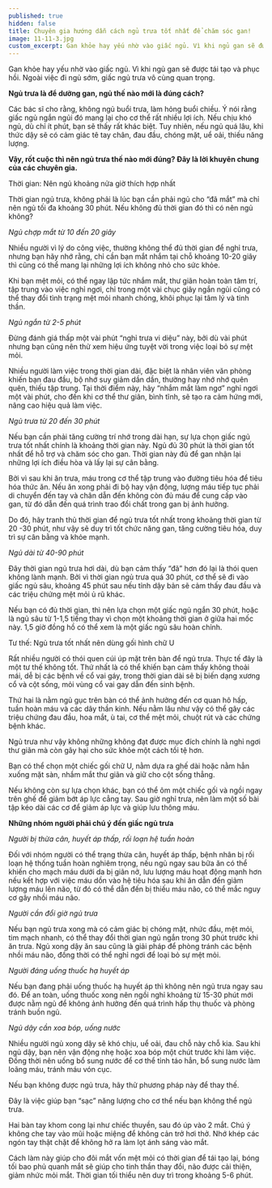 ```yaml
---
published: true
hidden: false
title: Chuyên gia hướng dẫn cách ngủ trưa tốt nhất để chăm sóc gan!
image: 11-11-3.jpg
custom_excerpt: Gan khỏe hay yếu nhờ vào giấc ngủ. Vì khi ngủ gan sẽ được tái tạo và phục hồi. Ngoài việc đi ngủ sớm, giấc ngủ trưa vô cùng quan trọng.
---
```


Gan khỏe hay yếu nhờ vào giấc ngủ. Vì khi ngủ gan sẽ được tái tạo và phục hồi. Ngoài việc đi ngủ sớm, giấc ngủ trưa vô cùng quan trọng.

**Ngủ trưa là để dưỡng gan, ngủ thế nào mới là đúng cách?**

Các bác sĩ cho rằng, không ngủ buổi trưa, làm hỏng buổi chiều. Ý nói rằng giấc ngủ ngắn ngủi đó mang lại cho cơ thể rất nhiều lợi ích. Nếu chịu khó ngủ, dù chỉ ít phút, bạn sẽ thấy rất khác biệt. Tuy nhiên, nếu ngủ quá lâu, khi thức dậy sẽ có cảm giác tê tay chân, đau đầu, chóng mặt, uể oải, thiếu năng lượng.

**Vậy, rốt cuộc thì nên ngủ trưa thế nào mới đúng? Đây là lời khuyên chung của các chuyên gia.**

Thời gian: Nên ngủ khoảng nửa giờ thích hợp nhất

Thời gian ngủ trưa, không phải là lúc bạn cần phải ngủ cho “đã mắt” mà chỉ nên ngủ tối đa khoảng 30 phút. Nếu không đủ thời gian đó thì có nên ngủ không?

*Ngủ chợp mắt từ 10 đến 20 giây*

Nhiều người vì lý do công việc, thường không thể đủ thời gian để nghỉ trưa, nhưng bạn hãy nhớ rằng, chỉ cần bạn mắt nhắm tại chỗ khoảng 10-20 giây thì cũng có thể mang lại những lợi ích không nhỏ cho sức khỏe.

Khi bạn mệt mỏi, có thể ngay lập tức nhắm mắt, thư giãn hoàn toàn tâm trí, tập trung vào việc nghỉ ngơi, chỉ trong một vài chục giây ngắn ngủi cũng có thể thay đổi tình trạng mệt mỏi nhanh chóng, khôi phục lại tâm lý và tinh thần.

*Ngủ ngắn từ 2-5 phút*

Đừng đánh giá thấp một vài phút “nghỉ trưa vi diệu” này, bởi dù vài phút nhưng bạn cũng nên thử xem hiệu ứng tuyệt vời trong việc loại bỏ sự mệt mỏi.

Nhiều người làm việc trong thời gian dài, đặc biệt là nhân viên văn phòng khiến bạn đau đầu, bộ nhớ suy giảm dần dần, thường hay nhớ nhớ quên quên, thiếu tập trung. Tại thời điểm này, hãy “nhắm mắt làm ngơ” nghỉ ngơi một vài phút, cho đến khi cơ thể thư giãn, bình tĩnh, sẽ tạo ra cảm hứng mới, nâng cao hiệu quả làm việc.

*Ngủ trưa từ 20 đến 30 phút*

Nếu bạn cần phải tăng cường trí nhớ trong dài hạn, sự lựa chọn giấc ngủ trưa tốt nhất chính là khoảng thời gian này. Ngủ đủ 30 phút là thời gian tốt nhất để hỗ trợ và chăm sóc cho gan. Thời gian này đủ để gan nhận lại những lợi ích điều hòa và lấy lại sự cân bằng.

Bởi vì sau khi ăn trưa, máu trong cơ thể tập trung vào đường tiêu hóa để tiêu hóa thức ăn. Nếu ăn xong phải đi bộ hay vận động, lượng máu tiếp tục phải di chuyển đến tay và chân dẫn đến không còn đủ máu để cung cấp vào gan, từ đó dẫn đến quá trình trao đổi chất trong gan bị ảnh hưởng.

Do đó, hãy tranh thủ thời gian để ngủ trưa tốt nhất trong khoảng thời gian từ 20 -30 phút, như vậy sẽ duy trì tốt chức năng gan, tăng cường tiêu hóa, duy trì sự cân bằng và khỏe mạnh.

*Ngủ dài từ 40-90 phút*

Đây thời gian ngủ trưa hơi dài, dù bạn cảm thấy “đã” hơn đó lại là thói quen không lành mạnh. Bởi vì thời gian ngủ trưa quá 30 phút, cơ thể sẽ đi vào giấc ngủ sâu, khoảng 45 phút sau nếu tỉnh dậy bản sẽ cảm thấy đau đầu và các triệu chứng mệt mỏi ủ rũ khác.

Nếu bạn có đủ thời gian, thì nên lựa chọn một giấc ngủ ngắn 30 phút, hoặc là ngủ sâu từ 1-1,5 tiếng thay vì chọn một khoảng thời gian ở giữa hai mốc này. 1,5 giờ đồng hồ có thể xem là một giấc ngủ sâu hoàn chỉnh.

Tư thế: Ngủ trưa tốt nhất nên dùng gối hình chữ U

Rất nhiều người có thói quen cúi úp mặt trên bàn để ngủ trưa. Thực tế đây là một tư thế không tốt. Thứ nhất là có thể khiến bạn cảm thấy không thoải mái, dễ bị các bệnh về cổ vai gáy, trong thời gian dài sẽ bị biến dạng xương cổ và cột sống, mỏi vùng cổ vai gay dẫn đến sinh bệnh.

Thứ hai là nằm ngủ gục trên bàn có thể ảnh hưởng đến cơ quan hô hấp, tuần hoàn máu và các dây thần kinh. Nếu nằm lâu như vậy có thể gây các triệu chứng đau đầu, hoa mắt, ù tai, cơ thể mệt mỏi, chuột rút và các chứng bệnh khác.

Ngủ trưa như vậy không những không đạt được mục đích chính là nghỉ ngơi thư giãn mà còn gây hại cho sức khỏe một cách tồi tệ hơn.

Bạn có thể chọn một chiếc gối chữ U, nằm dựa ra ghế dài hoặc nằm hẳn xuống mặt sàn, nhắm mắt thư giãn và giữ cho cột sống thẳng.

Nếu không còn sự lựa chọn khác, bạn có thể ôm một chiếc gối và ngồi ngay trên ghế để giảm bớt áp lực cẳng tay. Sau giờ nghỉ trưa, nên làm một số bài tập kéo dài các cơ để giảm áp lực và giúp lưu thông máu.

**Những nhóm người phải chú ý đến giấc ngủ trưa**

*Người bị thừa cân, huyết áp thấp, rối loạn hệ tuần hoàn*

Đối với nhóm người có thể trạng thừa cân, huyết áp thấp, bệnh nhân bị rối loạn hệ thống tuần hoàn nghiêm trọng, nếu ngủ ngay sau bữa ăn có thể khiến cho mạch máu dưới da bị giãn nở, lưu lượng máu hoạt động mạnh hơn nếu kết hợp với việc máu dồn vào hệ tiêu hóa sau khi ăn dẫn đến giảm lượng máu lên não, từ đó có thể dẫn đến bị thiếu máu não, có thể mắc nguy cơ gây nhồi máu não.

*Người cần đổi giờ ngủ trưa*

Nếu bạn ngủ trưa xong mà có cảm giác bị chóng mặt, nhức đầu, mệt mỏi, tim mạch nhanh, có thể thay đổi thời gian ngủ ngắn trong 30 phút trước khi ăn trưa. Ngủ xong dậy ăn sau cũng là giải pháp để phòng tránh các bệnh nhồi máu não, đồng thời có thể nghỉ ngơi để loại bỏ sự mệt mỏi.

*Người đáng uống thuốc hạ huyết áp*

Nếu bạn đang phải uống thuốc hạ huyết áp thì không nên ngủ trưa ngay sau đó. Để an toàn, uống thuốc xong nên ngồi nghỉ khoảng từ 15-30 phút mới được nằm ngủ để không ảnh hưởng đến quá trình hấp thụ thuốc và phòng tránh buồn ngủ.

*Ngủ dậy cần xoa bóp, uống nước*

Nhiều người ngủ xong dậy sẽ khó chịu, uể oải, đau chỗ này chỗ kia. Sau khi ngủ dậy, bạn nên vận động nhẹ hoặc xoa bóp một chút trước khi làm việc. Đồng thời nên uống bổ sung nước để cơ thể tỉnh táo hẳn, bổ sung nước làm loãng máu, tránh máu vón cục.

Nếu bạn không được ngủ trưa, hãy thử phương pháp này để thay thế.

Đây là việc giúp bạn “sạc” năng lượng cho cơ thể nếu bạn không thể ngủ trưa.

Hai bàn tay khom cong lại như chiếc thuyền, sau đó úp vào 2 mắt. Chú ý không che tay vào mũi hoặc miệng để không cản trở hơi thở. Nhớ khép các ngón tay thật chặt để không hở ra làm lọt ánh sáng vào mắt.

Cách làm này giúp cho đôi mắt vốn mệt mỏi có thời gian để tái tạo lại, bóng tối bao phủ quanh mắt sẽ giúp cho tinh thần thay đổi, não được cải thiện, giảm nhức mỏi mắt. Thời gian tối thiểu nên duy trì trong khoảng 5-6 phút.